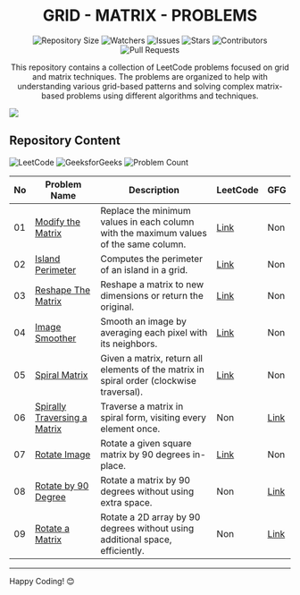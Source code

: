 <h1 align='center'>GRID - MATRIX - PROBLEMS</h1>

<p align='center'>
  <img src="https://img.shields.io/github/repo-size/JawadSher/Data-Structures-Algorithms-Based-Problems" alt="Repository Size">
  <img src="https://img.shields.io/github/watchers/JawadSher/Data-Structures-Algorithms-Based-Problems?style=social" alt="Watchers">
  <img src="https://img.shields.io/github/issues/JawadSher/Data-Structures-Algorithms-Based-Problems" alt="Issues">
  <img src="https://img.shields.io/github/stars/JawadSher/Data-Structures-Algorithms-Based-Problems" alt="Stars">
  <img src="https://img.shields.io/github/contributors/JawadSher/Data-Structures-Algorithms-Based-Problems" alt="Contributors">
  <img src="https://img.shields.io/github/issues-pr/JawadSher/Data-Structures-Algorithms-Based-Problems" alt="Pull Requests">
</p>

<p align='center'>
  This repository contains a collection of LeetCode problems focused on grid and matrix techniques. The problems are organized to help with understanding various grid-based patterns and solving complex matrix-based problems using different algorithms and techniques.
</p>

<img src='https://lh3.googleusercontent.com/PL2T2TGcVkIRp0p3ETnVYzCcK5uWYFXRBOfN2AiszzktqtC4IijlIqkVkwbqJ-BFJGkliobx7GlwpFncMgk2MlKGswFJBcqN_0ADFuV8mjO9xE991MDc-pwq38I6qKghYItD8oBQgQlfaJv6n4ycr7PtcI3FSeLxag0vIN3oDcrjt48mFI4HSefodw'>

## Repository Content
<p>
<img src="https://img.shields.io/badge/problems%20count-06-orange?logo=leetcode" alt="LeetCode">
<img src="https://img.shields.io/badge/problems%20count-03-darkgreen?logo=geeksforGeeks" alt="GeeksforGeeks">
<img src="https://img.shields.io/badge/total%20problems%20count-09-blue" alt="Problem Count"> 
</p>

| No  | Problem Name | Description | LeetCode | GFG |
|-----|--------------|-------------|----------|--------|
| 01  | [Modify the Matrix](https://github.com/JawadSher/Data-Structures-Algorithms-Based-Problems/tree/main/02%20-%20Grid-Matrix%20Based%20Problems%20Set/01%20-%20Modify%20the%20Matrix) | Replace the minimum values in each column with the maximum values of the same column. | [Link](https://leetcode.com/problems/modify-the-matrix/description/) | Non |
| 02 |[Island Perimeter](https://github.com/JawadSher/DSA-LeetCode-Problems-Repository/tree/main/02%20-%20Grid-Matrix%20Based%20Problems%20Set/02%20-%20Island%20Perimeter)|Computes the perimeter of an island in a grid.|[Link](https://leetcode.com/problems/island-perimeter/)| Non |
| 03 |[Reshape The Matrix](https://github.com/JawadSher/DSA-LeetCode-Problems-Repository/tree/main/02%20-%20Grid-Matrix%20Based%20Problems%20Set/03%20-%20Reshape%20the%20Matrix)|Reshape a matrix to new dimensions or return the original.|[Link](https://leetcode.com/problems/reshape-the-matrix/)| Non |
| 04 |[Image Smoother](https://github.com/JawadSher/DSA-LeetCode-Problems-Repository/tree/main/02%20-%20Grid-Matrix%20Based%20Problems%20Set/04%20-%20Image%20Smoother) | Smooth an image by averaging each pixel with its neighbors. | [Link](https://leetcode.com/problems/image-smoother/description/) | Non |
| 05 |[Spiral Matrix](https://github.com/JawadSher/DSA-LeetCode-GFG-Problems-Repository/tree/main/02%20-%20Grid-Matrix%20Based%20Problems%20Set/05%20-%20Spiral%20Matrix) | Given a matrix, return all elements of the matrix in spiral order (clockwise traversal).|[Link](https://leetcode.com/problems/spiral-matrix/) | Non |
| 06 |[Spirally Traversing a Matrix](https://github.com/JawadSher/DSA-LeetCode-GFG-Problems-Repository/tree/main/02%20-%20Grid-Matrix%20Based%20Problems%20Set/06%20-%20Spirally%20Traversing%20a%20Matrix) |Traverse a matrix in spiral form, visiting every element once. | Non | [Link](https://www.geeksforgeeks.org/problems/spirally-traversing-a-matrix-1587115621/1)
| 07 |[Rotate Image](https://github.com/JawadSher/DSA-LeetCode-GFG-Problems-Repository/tree/main/02%20-%20Grid-Matrix%20Based%20Problems%20Set/07%20-%20Rotate%20Image) |Rotate a given square matrix by 90 degrees in-place. | [Link](https://leetcode.com/problems/rotate-image/) | Non |
| 08 |[Rotate by 90 Degree](https://github.com/JawadSher/DSA-LeetCode-GFG-Problems-Repository/tree/main/02%20-%20Grid-Matrix%20Based%20Problems%20Set/08%20-%20Rotate%20by%2090%20Degree) |Rotate a matrix by 90 degrees without using extra space. | Non | [Link](https://www.geeksforgeeks.org/problems/rotate-by-90-degree-1587115621/1?itm_source=geeksforgeeks&itm_medium=article&itm_campaign=practice_card) |
| 09 |[Rotate a Matrix](https://github.com/JawadSher/DSA-LeetCode-GFG-Problems-Repository/tree/main/02%20-%20Grid-Matrix%20Based%20Problems%20Set/09%20-%20Rotate%20a%20Matrix) | Rotate a 2D array by 90 degrees without using additional space, efficiently. | Non | [Link](https://www.geeksforgeeks.org/problems/rotate-a-2d-array-without-using-extra-space1004/1?itm_source=geeksforgeeks&itm_medium=article&itm_campaign=practice_card)



---
Happy Coding! 😊
